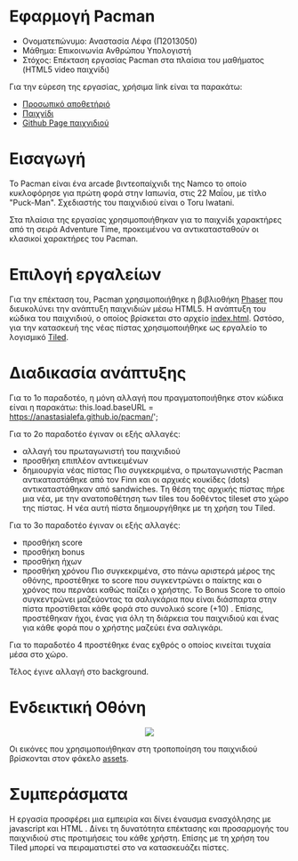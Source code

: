 # Εφαρμογή Pacman

* Ονοματεπώνυμο: Αναστασία Λέφα (Π2013050)
* Μάθημα: Επικοινωνία Ανθρώπου Υπολογιστή
* Στόχος: Επέκταση εργασίας Pacman στα πλαίσια του μαθήματος (HTML5 video παιχνίδι)


Για την εύρεση της εργασίας, χρήσιμα link είναι τα παρακάτω:
* [Προσωπικό αποθετήριό]( https://github.com/AnastasiaLefa/pacman)
* [Παιχνίδι]( https://anastasialefa.github.io/pacman/)
* [Github Page παιχνιδιού](https://anastasialefa.github.io/Adventure_Time/)

# Εισαγωγή

Το Pacman είναι ένα arcade βιντεοπαίχνιδι της Namco το οποίο κυκλοφόρησε για πρώτη φορά στην Ιαπωνία, στις 22 Μαΐου, με τίτλο "Puck-Man".  Σχεδιαστής του παιχνιδιού είναι ο Toru Iwatani. <br>

Στα πλαίσια της εργασίας χρησιμοποιήθηκαν για το παιχνίδι  χαρακτήρες από τη σειρά Adventure Time, προκειμένου να αντικατασταθούν οι κλασικοί χαρακτήρες του Pacman. 

# Επιλογή εργαλείων

Για την επέκταση του, Pacman χρησιμοποιήθηκε η βιβλιοθήκη [Phaser](https://phaser.io/) που διευκολύνει την ανάπτυξη παιχνιδιών μέσω HTML5. Η ανάπτυξη του κώδικα του παιχνιδιού, ο οποίος βρίσκεται στο αρχείο [index.html](https://github.com/AnastasiaLefa/pacman/blob/master/index.html). Ωστόσο, για την κατασκευή της νέας πίστας χρησιμοποιήθηκε ως εργαλείο το λογισμικό [Tiled](http://www.mapeditor.org/).


# Διαδικασία ανάπτυξης

Για το 1ο παραδοτέο, η μόνη αλλαγή που πραγματοποιήθηκε στον κώδικα είναι η παρακάτω:
this.load.baseURL = https://anastasialefa.github.io/pacman/';

Για το 2ο παραδοτέο έγιναν οι εξής αλλαγές:
* αλλαγή του πρωταγωνιστή του παιχνιδιού
* προσθήκη επιπλέον αντικειμένων 
* δημιουργία νέας πίστας
Πιο συγκεκριμένα, ο πρωταγωνιστής Pacman αντικαταστάθηκε από τον Finn και οι αρχικές κουκίδες (dots) αντικαταστάθηκαν από sandwiches. Tη θέση της αρχικής πίστας πήρε μια νέα, με την ανατοποθέτηση των tiles του δοθέντος tileset στο χώρο της πίστας. Η νέα αυτή πίστα δημιουργήθηκε με τη χρήση του Tiled.

Για το 3ο παραδοτέο έγιναν οι εξής αλλαγές:
* προσθήκη score
* προσθήκη bonus
* προσθήκη ήχων
* προσθήκη χρόνου
Πιο συγκεκριμένα, στο πάνω αριστερά μέρος της οθόνης, προστέθηκε το score που συγκεντρώνει ο παίκτης και ο χρόνος που περνάει καθώς παίζει ο χρήστης. Το Bonus Score το οποίο συγκεντρώνει μαζεύοντας τα σαλιγκάρια που είναι διάσπαρτα στην πίστα προστίθεται κάθε φορά στο συνολικό score (+10) . Επίσης, προστέθηκαν ήχοι, ένας για όλη τη διάρκεια του παιχνιδιού και ένας για κάθε φορά που ο χρήστης μαζεύει ένα σαλιγκάρι.

Για το παραδοτέο 4 προστέθηκε ένας εχθρός ο οποίος κινείται τυχαία μέσα στο χώρο. 

Τέλος έγινε αλλαγή στο background.

# Ενδεικτική Οθόνη

<p align="center">
  <img src="https://user-images.githubusercontent.com/15000696/30171530-f24da250-93fa-11e7-9ff2-9adede55c5d8.jpg">
</p>

Οι εικόνες που χρησιμοποιήθηκαν στη τροποποίηση του παιχνιδιού βρίσκονται στον φάκελο [assets](https://github.com/AnastasiaLefa/pacman/tree/master/assets).

# Συμπεράσματα

Η εργασία προσφέρει μια εμπειρία και δίνει έναυσμα ενασχόλησης με javascript και HTML . Δίνει τη δυνατότητα επέκτασης και προσαρμογής του παιχνιδιού στις προτιμήσεις του κάθε χρήστη. Επίσης με τη χρήση του Tiled μπορεί να πειραματιστεί στο να κατασκευάζει πίστες.
